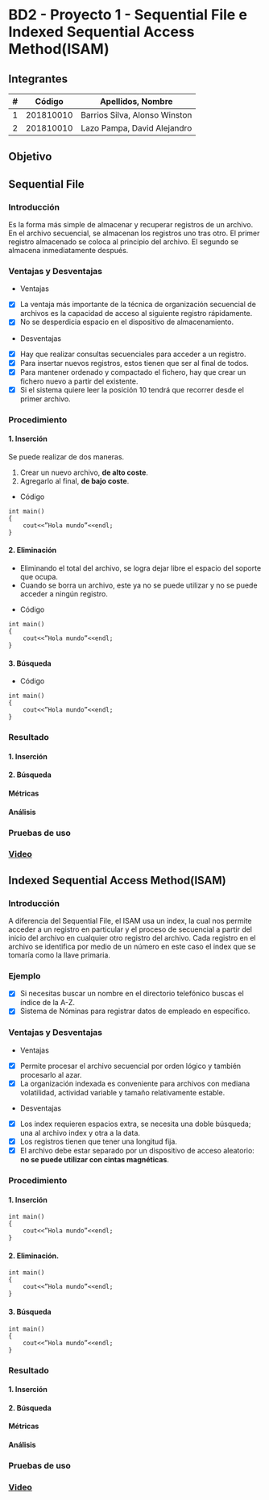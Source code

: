 # BD2 - Proyecto 1 - Sequential File e  Indexed Sequential Access Method(ISAM)
## Integrantes
|  **#** | **Código** | **Apellidos, Nombre** |
| :---: | :---: | :---: |
|  1 | 201810010 | Barrios Silva, Alonso Winston |
|  2 | 201810010 | Lazo Pampa, David Alejandro |
## Objetivo
## Sequential File
### Introducción
Es la forma más simple de almacenar y recuperar registros de un archivo.
En el archivo secuencial, se almacenan los registros uno tras otro.
El primer registro almacenado se coloca al principio del archivo.
El segundo se almacena inmediatamente después. 
### Ventajas y Desventajas
* Ventajas 
- [x] La ventaja más importante de la técnica de organización secuencial de archivos es la capacidad de acceso al siguiente registro rápidamente.
- [x] No se desperdicia espacio en el dispositivo de almacenamiento.
* Desventajas 
- [x] Hay que realizar consultas secuenciales para acceder a un registro.
- [x] Para insertar nuevos registros, estos tienen que ser al final de todos.
- [x] Para mantener ordenado y compactado el fichero, hay que crear un fichero nuevo a partir del existente.
- [x] Si el sistema quiere leer la posición 10 tendrá que recorrer desde el primer archivo.
### Procedimiento
#### 1. Inserción
Se puede realizar de dos maneras.
1. Crear un nuevo archivo, **de alto coste**.
2. Agregarlo al final, **de bajo coste**.
* Código
```
int main()
{
	cout<<”Hola mundo”<<endl;
}
```
#### 2. Eliminación
- Eliminando el total del archivo, se logra dejar libre el espacio del soporte que ocupa.
- Cuando se borra un archivo, este ya no se puede utilizar y no se puede acceder a ningún registro.
* Código
```
int main()
{
	cout<<”Hola mundo”<<endl;
}
```

#### 3. Búsqueda
* Código
```
int main()
{
	cout<<”Hola mundo”<<endl;
}
```
### Resultado
#### 1. Inserción
#### 2. Búsqueda
#### Métricas
#### Análisis 
### Pruebas de uso
### [Video](https://www.youtube.com/watch?v=noAGPQbdsRI)

## Indexed Sequential Access Method(ISAM)
### Introducción 
A diferencia del Sequential File, el ISAM usa un index, la cual nos permite acceder a un registro en particular y el proceso de secuencial a partir del inicio del archivo en cualquier otro registro del archivo.
Cada registro en el archivo se identifica por medio de un número en este caso el index que se tomaría como la llave primaria.
### Ejemplo
- [x] Si necesitas buscar un nombre en el directorio telefónico buscas el índice de la A-Z.
- [x] Sistema de Nóminas para registrar datos de empleado en específico.
### Ventajas y Desventajas
* Ventajas 
- [x] Permite procesar el archivo secuencial por orden lógico y también procesarlo al azar.
- [x] La organización indexada es conveniente para archivos con mediana volatilidad, actividad variable y tamaño relativamente estable.
* Desventajas
- [x] Los index requieren espacios extra, se necesita una doble búsqueda; una al archivo index y otra a la data.
- [x] Los registros tienen que tener una longitud fija.
- [x] El archivo debe estar separado por un dispositivo de acceso aleatorio: **no se puede utilizar con cintas magnéticas**.
### Procedimiento
#### 1. Inserción
```
int main()
{
	cout<<”Hola mundo”<<endl;
}
```
#### 2. Eliminación.
```
int main()
{
	cout<<”Hola mundo”<<endl;
}
```
#### 3. Búsqueda
```
int main()
{
	cout<<”Hola mundo”<<endl;
}
```
### Resultado
#### 1. Inserción
#### 2. Búsqueda
#### Métricas
#### Análisis 
### Pruebas de uso
### [Video](https://www.youtube.com/watch?v=noAGPQbdsRI)




